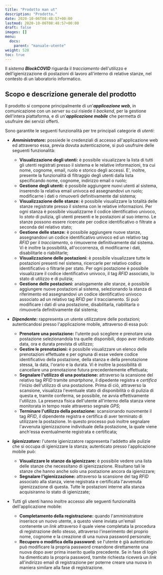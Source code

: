 ```yaml
---
title: "Prodotto man ut"
description: "Prodotto."
date: 2020-10-06T08:48:57+00:00
lastmod: 2020-10-06T08:48:57+00:00
draft: false
images: []
menu:
  docs:
    parent: "manuale-utente"
weight: 520
toc: true
---
```


Il _sistema_ **_BlockCOVID_** riguarda il _tracciamento_ dell'utilizzo e dell'igienizzazione di postazioni di lavoro all'interno di relative stanze, nel contesto di un laboratorio informatico.

## Scopo e descrizione generale del prodotto

Il prodotto si compone principalmente di un'**_applicazione web_**, in comunicazione con un _server_ su cui risiede il _backend_, per la gestione dell'intera piattaforma, e di un'**_applicazione mobile_** che permetta di usufruire dei servizi offerti.

Sono garantite le seguenti funzionalità per tre principali categorie di _utenti_:

- **_Amministratore:_** possiede le credenziali di accesso all'applicazione web ed attraverso essa, previa dovuta autenticazione, si può usufruire delle seguenti funzionalità:
  - **Visualizzazione degli utenti:** è possibile visualizzare la lista di tutti gli utenti registrati presso il sistema e le relative informazioni, tra cui nome, cognome, email, ruolo e storico degli accessi. E', inoltre, presente la funzionalità di filtraggio degli utenti dalla lista specificando nome, cognome, indirizzo email o ruolo;
  - **Gestione degli utenti:** è possibile aggiungere nuovi utenti al sistema, inserendo la relativa email univoca ed assegnandovi un ruolo; modificarne i dati o rimuoverli definitivamente dal sistema;
  - **Visualizzazione delle stanze:** è possibile visualizzare la totalità delle stanze registrate presso il sistema con le relative informazioni. Per ogni stanza è possibile visualizzarne il codice identificativo univoco, lo _stato_ di pulizia, gli utenti presenti e le postazioni al suo interno. Le stanze possono essere ricercate per codice identificativo o filtrate a seconda del relativo stato;
  - **Gestione delle stanze:** è possibile aggiungere nuove stanze, assegnandovi un codice identificativo univoco ed un relativo tag _RFID_ per il _tracciamento_, o rimuoverne definitivamente dal sistema. Vi è inoltre la possibilità, all'occorrenza, di modificarne i dati, disabilitarle o riabilitarle;
  - **Visualizzazione delle postazioni:** è possibile visualizzare tutte le postazioni presenti nel sistema, ricercarle per relativo codice identificativo o filtrarle per stato. Per ogni postazione è possibile visualizzare il codice identificativo univoco, il tag _RFID_ associato, lo stato di utilizzo e di pulizia;
  - **Gestione delle postazioni:** analogamente alle stanze, è possibile aggiungere nuove postazioni al sistema, selezionando la stanza di riferimento ed assegnandovi un codice identificativo univoco associato ad un relativo tag _RFID_ per il tracciamento. Si può modificare i dati di una postazione, disabilitarla, riabilitarla o rimuoverla definitivamente dal sistema;
- **_Dipendente:_** rappresenta un utente utilizzatore delle postazioni; autenticandosi presso l'applicazione mobile, attraverso di essa può:
  - **Prenotare una postazione:** l'utente può scegliere e prenotare una postazione selezionandola tra quelle disponibili, dopo aver indicato data, ora e durata prevista di utilizzo;
  - **Gestire le prenotazioni:** è possibile visualizzare un elenco delle prenotazioni effettuate e per ognuna di esse vedere codice identificativo della postazione, della stanza e della prenotazione stessa, la data, l'orario e la durata. Vi è inoltre la possibilità di cancellare una prenotazione futura precedentemente effettuata;
  - **Segnalare l'utilizzo di una postazione:** attraverso la scansione del relativo tag _RFID_ tramite _smartphone_, il dipedente registra e _certifica_ l'inizio dell'utilizzo di una postazione. Prima di ciò, attraverso la scansione, visualizza l'eventuale stato di disponibilità o di pulizia di questa e, tramite conferma, se possibile, ne avvia effettivamente l'utilizzo. La presenza fisica dell'utente all'interno della stanza viene monitorata in tempo reale attraverso segnale _GPS_;
  - **Terminare l'utilizzo della postazione:** scansionando nuovmente il tag _RFID_, il dipendente registra e certifica di aver terminato di utilizzare la postazione. In questo processo può inoltre segnalare l'avvenuta igienizzazione individuale della postazione, la quale viene anch'essa eventualmente registrata e certificata;
- **_Igienizzatore:_** l'utente igienizzatore rappresenta l'addetto alle pulizie che si occupa di igienizzare la stanza; autenticato presso l'applicazione mobile può:

  - **Visualizzare le stanze da igienizzare:** è possibile vedere una lista delle stanze che necessitano di igienizzazione. Risultano tali le stanze che hanno anche solo una postazione ancora da igienizzare;
  - **Segnalare l'igienizzazione:** attraverso la scansione del tag _RFID_ associato alla stanza, viene registrata e certificata l'avvenuta igienizzazione di questa. Tutte le postazioni interne alla stanza acquisiranno lo stato di igienizzate;

- Tutti gli utenti hanno inoltre accesso alle seguenti funzionalità dell'applicazione mobile:

  - **Completamento della registrazione:** quando l'amministratore inserisce un nuovo utente, a questo viene inviata un'email contenente un _link_ attraverso il quale viene completata la procedura di registrazione dello stesso, attraverso l'inserimento del proprio nome, cognome e la creazione di una nuova password personale;
  - **Recupero o modifica della password:** se l'utente è già autenticato può modificare la propria password creandone direttamente una nuova dopo aver prima inserito quella precedente. Se in fase di login ha dimenticato la propria password, tramite richiesta riceverà un _link_ all'indirizzo email di registrazione per poterne creare una nuova in maniera similare alla fase di registrazione.
